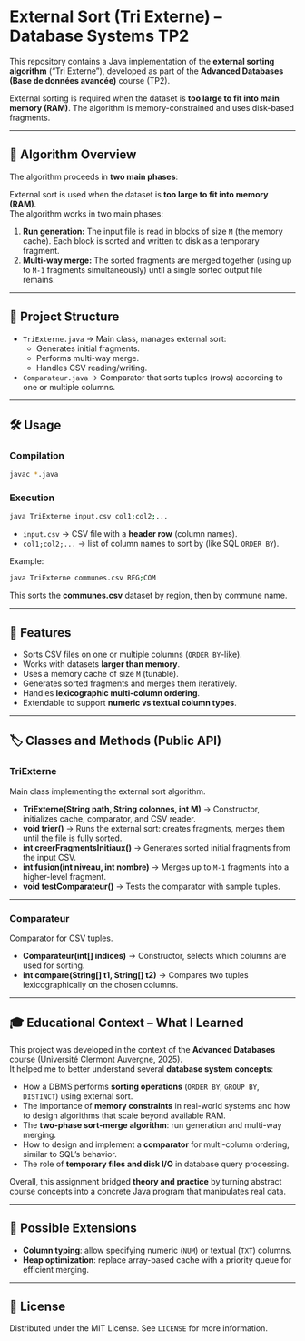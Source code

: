 # External Sort (Tri Externe) – Database Systems TP2

This repository contains a Java implementation of the **external sorting algorithm** (“Tri Externe”), developed as part of the **Advanced Databases (Base de données avancée)** course (TP2).

External sorting is required when the dataset is **too large to fit into main memory (RAM)**. The algorithm is memory-constrained and uses disk-based fragments.

---

## 📖 Algorithm Overview

The algorithm proceeds in **two main phases**:

External sort is used when the dataset is **too large to fit into memory (RAM)**.  
The algorithm works in two main phases:

1. **Run generation:** The input file is read in blocks of size `M` (the memory cache). Each block is sorted and written to disk as a temporary fragment.
2. **Multi-way merge:** The sorted fragments are merged together (using up to `M-1` fragments simultaneously) until a single sorted output file remains.

---

## 📂 Project Structure

- `TriExterne.java` → Main class, manages external sort:
  - Generates initial fragments.
  - Performs multi-way merge.
  - Handles CSV reading/writing.
- `Comparateur.java` → Comparator that sorts tuples (rows) according to one or multiple columns.

---

## 🛠️ Usage

### Compilation

```bash
javac *.java
```

### Execution

```bash
java TriExterne input.csv col1;col2;...
```

- `input.csv` → CSV file with a **header row** (column names).
- `col1;col2;...` → list of column names to sort by (like SQL `ORDER BY`).

Example:

```bash
java TriExterne communes.csv REG;COM
```

This sorts the **communes.csv** dataset by region, then by commune name.

---

## 📌 Features

- Sorts CSV files on one or multiple columns (`ORDER BY`-like).
- Works with datasets **larger than memory**.
- Uses a memory cache of size `M` (tunable).
- Generates sorted fragments and merges them iteratively.
- Handles **lexicographic multi-column ordering**.
- Extendable to support **numeric vs textual column types**.

---

## 🏷️ Classes and Methods (Public API)

### **TriExterne**

Main class implementing the external sort algorithm.

- **TriExterne(String path, String colonnes, int M)** → Constructor, initializes cache, comparator, and CSV reader.
- **void trier()** → Runs the external sort: creates fragments, merges them until the file is fully sorted.
- **int creerFragmentsInitiaux()** → Generates sorted initial fragments from the input CSV.
- **int fusion(int niveau, int nombre)** → Merges up to `M-1` fragments into a higher-level fragment.
- **void testComparateur()** → Tests the comparator with sample tuples.

---

### **Comparateur**

Comparator for CSV tuples.

- **Comparateur(int[] indices)** → Constructor, selects which columns are used for sorting.
- **int compare(String[] t1, String[] t2)** → Compares two tuples lexicographically on the chosen columns.

---

## 🎓 Educational Context – What I Learned

This project was developed in the context of the **Advanced Databases** course (Université Clermont Auvergne, 2025).  
It helped me to better understand several **database system concepts**:

- How a DBMS performs **sorting operations** (`ORDER BY`, `GROUP BY`, `DISTINCT`) using external sort.
- The importance of **memory constraints** in real-world systems and how to design algorithms that scale beyond available RAM.
- The **two-phase sort-merge algorithm**: run generation and multi-way merging.
- How to design and implement a **comparator** for multi-column ordering, similar to SQL’s behavior.
- The role of **temporary files and disk I/O** in database query processing.

Overall, this assignment bridged **theory and practice** by turning abstract course concepts into a concrete Java program that manipulates real data.

---

## 🚀 Possible Extensions

- **Column typing**: allow specifying numeric (`NUM`) or textual (`TXT`) columns.
- **Heap optimization**: replace array-based cache with a priority queue for efficient merging.

---

## 📜 License

Distributed under the MIT License. See `LICENSE` for more information.
